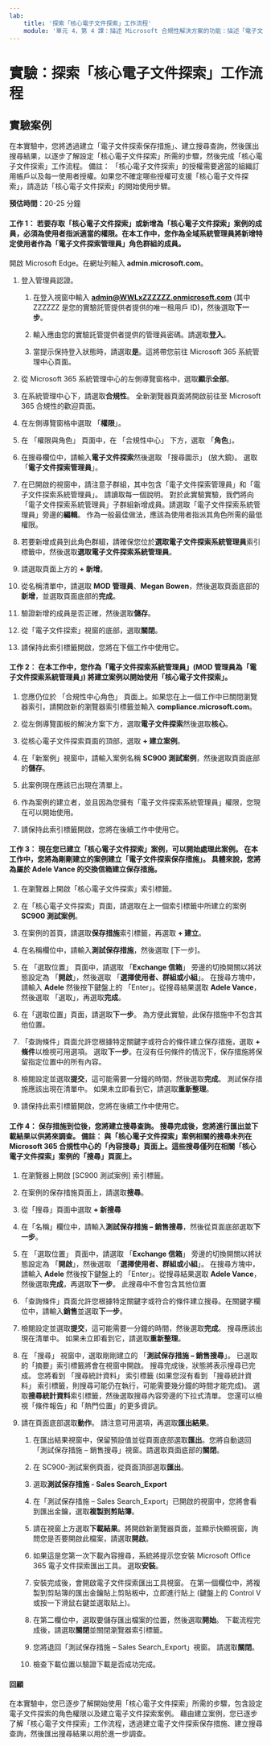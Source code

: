 ```yaml
---
lab:
    title: '探索「核心電子文件探索」工作流程'
    module: '單元 4，第 4 課：描述 Microsoft 合規性解決方案的功能：描述「電子文件探索」和 Microsoft 365 的稽核功能'
---
```



# 實驗：探索「核心電子文件探索」工作流程

## 實驗案例
在本實驗中，您將透過建立「電子文件探索保存措施」、建立搜尋查詢，然後匯出搜尋結果，以逐步了解設定「核心電子文件探索」所需的步驟，然後完成「核心電子文件探索」工作流程。  備註：  「核心電子文件探索」的授權需要適當的組織訂用帳戶以及每一使用者授權。如果您不確定哪些授權可支援「核心電子文件探索」，請造訪「核心電子文件探索」的開始使用步驟。


**預估時間**：20-25 分鐘

#### 工作 1：  若要存取「核心電子文件探索」或新增為「核心電子文件探索」案例的成員，必須為使用者指派適當的權限。在本工作中，您作為全域系統管理員將新增特定使用者作為「電子文件探索管理員」角色群組的成員。

 開啟 Microsoft Edge。在網址列輸入 **admin.microsoft.com**。

1. 登入管理員認證。
    1. 在登入視窗中輸入 **admin@WWLxZZZZZZ.onmicrosoft.com** (其中 ZZZZZZ 是您的實驗託管提供者提供的唯一租用戶 ID)，然後選取**下一步**。
    
    1. 輸入應由您的實驗託管提供者提供的管理員密碼。請選取**登入**。
    1. 當提示保持登入狀態時，請選取**是**。這將帶您前往 Microsoft 365 系統管理中心頁面。

1. 從 Microsoft 365 系統管理中心的左側導覽窗格中，選取**顯示全部**。

1. 在系統管理中心下，請選取**合規性**。  全新瀏覽器頁面將開啟前往至 Microsoft 365 合規性的歡迎頁面。  

1. 在左側導覽窗格中選取 「**權限**」。 

1. 在 「權限與角色」 頁面中，在 「合規性中心」 下方，選取 「**角色**」。

1. 在搜尋欄位中，請輸入**電子文件探索**然後選取 「搜尋圖示」 (放大鏡)。  選取 「**電子文件探索管理員**」。

1. 在已開啟的視窗中，請注意子群組，其中包含「電子文件探索管理員」和「電子文件探索系統管理員」。  請讀取每一個說明。  對於此實驗實驗，我們將向「電子文件探索系統管理員」子群組新增成員。請選取「電子文件探索系統管理員」旁邊的**編輯**。  作為一般最佳做法，應該為使用者指派其角色所需的最低權限。

1. 若要新增成員到此角色群組，請確保您位於**選取電子文件探索系統管理員**索引標籤中，然後選取**選取電子文件探索系統管理員**。

1. 請選取頁面上方的 **+ 新增**。

1. 從名稱清單中，請選取 **MOD 管理員**、**Megan Bowen**，然後選取頁面底部的**新增**，並選取頁面底部的**完成**。

1. 驗證新增的成員是否正確，然後選取**儲存**。

1. 從「電子文件探索」視窗的底部，選取**關閉**。

1. 請保持此索引標籤開啟，您將在下個工作中使用它。

#### 工作 2：  在本工作中，您作為「電子文件探索系統管理員」(MOD 管理員為「電子文件探索系統管理員」) 將建立案例以開始使用「核心電子文件探索」。

1. 您應仍位於 「合規性中心角色」 頁面上。如果您在上一個工作中已關閉瀏覽器索引，請開啟新的瀏覽器索引標籤並輸入 **compliance.microsoft.com**。

1. 從左側導覽面板的解決方案下方，選取**電子文件探索**然後選取**核心**。

1. 從核心電子文件探索頁面的頂部，選取 **+ 建立案例**。

1. 在「新案例」視窗中，請輸入案例名稱 **SC900 測試案例**，然後選取頁面底部的**儲存**。

1. 此案例現在應該已出現在清單上。

1. 作為案例的建立者，並且因為您擁有「電子文件探索系統管理員」權限，您現在可以開始使用。  

1. 請保持此索引標籤開啟，您將在後續工作中使用它。

#### 工作 3：  現在您已建立「核心電子文件探索」案例，可以開始處理此案例。  在本工作中，您將為剛剛建立的案例建立「電子文件探索保存措施」。  具體來說，您將為屬於 Adele Vance 的交換信箱建立保存措施。

1. 在瀏覽器上開啟「核心電子文件探索」索引標籤。

1. 在「核心電子文件探索」頁面，請選取在上一個索引標籤中所建立的案例 **SC900 測試案例**。 

1. 在案例的首頁，請選取**保存措施**索引標籤，再選取 **+ 建立**。

1. 在名稱欄位中，請輸入**測試保存措施**，然後選取 [下一步]。

1. 在 「選取位置」 頁面中，請選取 「**Exchange 信箱**」 旁邊的切換開關以將狀態設定為 「**開啟**」，然後選取 「**選擇使用者、群組或小組**」。  在搜尋方塊中，請輸入 **Adele** 然後按下鍵盤上的 「Enter」。從搜尋結果選取 **Adele Vance**，然後選取 「選取」，再選取**完成**。

1. 在「選取位置」頁面，請選取**下一步**。  為方便此實驗，此保存措施中不包含其他位置。

1. 「查詢條件」頁面允許您根據特定關鍵字或符合的條件建立保存措施，選取 **+ 條件**以檢視可用選項。  選取**下一步**。在沒有任何條件的情況下，保存措施將保留指定位置中的所有內容。

1. 檢閱設定並選取**提交**，這可能需要一分鐘的時間，然後選取**完成**。  測試保存措施應該出現在清單中。  如果未立即看到它，請選取**重新整理**。

1. 請保持此索引標籤開啟，您將在後續工作中使用它。

#### 工作 4：  保存措施到位後，您將建立搜尋查詢。  搜尋完成後，您將進行匯出並下載結果以供將來調查。   備註：  與「核心電子文件探索」案例相關的搜尋未列在 Microsoft 365 合規性中心的「內容搜尋」頁面上。這些搜尋僅列在相關「核心電子文件探索」案例的「搜尋」頁面上。

1. 在瀏覽器上開啟 [SC900 測試案例] 索引標籤。

1. 在案例的保存措施頁面上，請選取**搜尋**。

1. 從「搜尋」頁面中選取 **+ 新搜尋**

1. 在「名稱」欄位中，請輸入**測試保存措施 – 銷售搜尋**，然後從頁面底部選取**下一步**。

1. 在 「選取位置」 頁面中，請選取 「**Exchange 信箱**」 旁邊的切換開關以將狀態設定為 「**開啟**」，然後選取 「**選擇使用者、群組或小組**」。  在搜尋方塊中，請輸入 **Adele** 然後按下鍵盤上的 「Enter」。從搜尋結果選取 **Adele Vance**，然後選取**完成**，再選取**下一步**。  此搜尋中不會包含其他位置

1. 「查詢條件」頁面允許您根據特定關鍵字或符合的條件建立搜尋。在關鍵字欄位中，請輸入**銷售**並選取**下一步**。

1. 檢閱設定並選取**提交**，這可能需要一分鐘的時間，然後選取**完成**。  搜尋應該出現在清單中。  如果未立即看到它，請選取**重新整理**。

1. 在 「搜尋」 視窗中，選取剛剛建立的 「**測試保存措施 – 銷售搜尋**」。  已選取的「摘要」索引標籤將會在視窗中開啟。  搜尋完成後，狀態將表示搜尋已完成。  您將看到 「搜尋統計資料」 索引標籤 (如果您沒有看到 「搜尋統計資料」 索引標籤，則搜尋可能仍在執行，可能需要幾分鐘的時間才能完成)。  選取**搜尋統計資料**索引標籤，然後選取搜尋內容旁邊的下拉式清單。  您還可以檢視「條件報告」和「熱門位置」的更多資訊。  

1. 請在頁面底部選取**動作**。  請注意可用選項，再選取**匯出結果**。
    
    1. 在匯出結果視窗中，保留預設值並從頁面底部選取**匯出**。您將自動退回「測試保存措施 – 銷售搜尋」視窗。請選取頁面底部的**關閉**。
    
    1. 在 SC900-測試案例頁面，從頁面頂部選取**匯出**。
    1. 選取**測試保存措施 - Sales Search_Export**
    1. 在「測試保存措施 – Sales Search_Export」已開啟的視窗中，您將會看到匯出金鑰，選取**複製到剪貼簿**。
    1. 請在視窗上方選取**下載結果**。將開啟新瀏覽器頁面，並顯示快顯視窗，詢問您是否要開啟此檔案，請選取**開啟**。
    1. 如果這是您第一次下載內容搜尋，系統將提示您安裝 Microsoft Office 365 電子文件探索匯出工具。  選取**安裝**。
    1. 安裝完成後，會開啟電子文件探索匯出工具視窗。  在第一個欄位中，將複製到剪貼簿的匯出金鑰貼上剪貼板中，立即進行貼上 (鍵盤上的 Control V 或按一下滑鼠右鍵並選取貼上)。
    1. 在第二欄位中，選取要儲存匯出檔案的位置，然後選取**開始**。  下載流程完成後，請選取**關閉**並關閉瀏覽器索引標籤。
    1. 您將退回「測試保存措施 – Sales Search_Export」視窗。  請選取**關閉**。
    1. 檢查下載位置以驗證下載是否成功完成。 


#### 回顧

在本實驗中，您已逐步了解開始使用「核心電子文件探索」所需的步驟，包含設定電子文件探索的角色權限以及建立電子文件探索案例。  藉由建立案例，您已逐步了解「核心電子文件探索」工作流程，透過建立電子文件探索保存措施、建立搜尋查詢，然後匯出搜尋結果以用於進一步調查。
